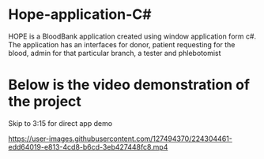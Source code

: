 # Hope-application-C#
HOPE is a BloodBank application created using window application form c#. The application has an interfaces for donor, patient requesting for the blood, admin for that particular branch, a tester and phlebotomist 

# Below is the video demonstration of the project
Skip to 3:15 for direct app demo

https://user-images.githubusercontent.com/127494370/224304461-edd64019-e813-4cd8-b6cd-3eb427448fc8.mp4

